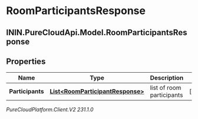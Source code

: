 # RoomParticipantsResponse

## ININ.PureCloudApi.Model.RoomParticipantsResponse

## Properties

|Name | Type | Description | Notes|
|------------ | ------------- | ------------- | -------------|
| **Participants** | [**List&lt;RoomParticipantResponse&gt;**](RoomParticipantResponse) | list of room participants | [optional] |



_PureCloudPlatform.Client.V2 231.1.0_
